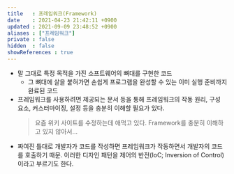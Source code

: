```yaml
---
title   : 프레임워크(Framework) 
date    : 2021-04-23 21:42:11 +0900
updated : 2021-09-09 23:48:52 +0900
aliases : ["프레임워크"]
private : false
hidden  : false
showReferences : true
---
```


- 말 그대로 특정 목적을 가진 소프트웨어의 뼈대를 구현한 코드
	- 그 뼈대에 살을 붙혀가면 손쉽게 프로그램을 완성할 수 있는 이미 실행 준비까지 완료된 코드
- 프레임워크를 사용하려면 제공되는 문서 등을 통해 프레임워크의 작동 원리, 구성 요소, 커스터마이징, 설정 등을 충분히 이해할 필요가 있다. 
	> 요즘 위키 사이트를 수정하는데 애먹고 있다. Framework를 충분히 이해하고 있지 않아서...
- 짜여진 틀대로 개발자가 코드를 작성하면 프레임워크가 작동하면서 개발자의 코드를 호출하기 때문. 이러한 디자인 패턴을 제어의 반전(IoC; Inversion of Control)이라고 부르기도 한다.
